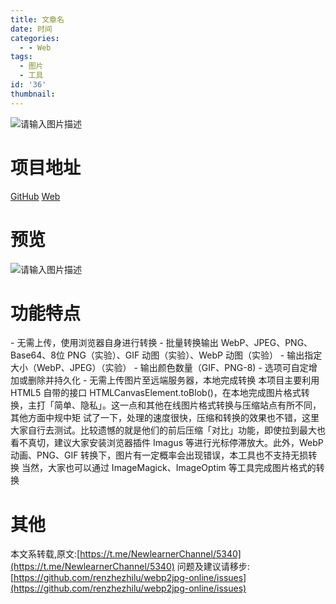 ```yaml
---
title: 文章名
date: 时间
categories:
  - - Web
tags:
  - 图片
  - 工具
id: '36'
thumbnail:
---
```



![请输入图片描述](https://cdn.uzz5.com/imgs/2021/02/28/jtxXhpsb.webp "请输入图片描述")

# 项目地址

[GitHub](https://github.com/renzhezhilu/webp2jpg-online) [Web](https://renzhezhilu.github.io/webp2jpg-online)

# 预览

![请输入图片描述](https://cdn.uzz5.com/imgs/2021/02/28/HBCAitmp.webp "请输入图片描述")

# 功能特点

\- 无需上传，使用浏览器自身进行转换 - 批量转换输出 WebP、JPEG、PNG、Base64、8位 PNG（实验）、GIF 动图（实验）、WebP 动图（实验） - 输出指定大小（WebP、JPEG）（实验） - 输出颜色数量（GIF、PNG-8) - 选项可自定增加或删除并持久化 - 无需上传图片至远端服务器，本地完成转换 本项目主要利用 HTML5 自带的接口 HTMLCanvasElement.toBlob()，在本地完成图片格式转换，主打「简单、隐私」。这一点和其他在线图片格式转换与压缩站点有所不同，其他方面中规中矩 试了一下，处理的速度很快，压缩和转换的效果也不错，这里大家自行去测试。比较遗憾的就是他们的前后压缩「对比」功能，即使拉到最大也看不真切，建议大家安装浏览器插件 Imagus 等进行光标停滞放大。此外，WebP 动画、PNG、GIF 转换下，图片有一定概率会出现错误，本工具也不支持无损转换 当然，大家也可以通过 ImageMagick、ImageOptim 等工具完成图片格式的转换

# 其他

本文系转载,原文:[https://t.me/NewlearnerChannel/5340](https://t.me/NewlearnerChannel/5340) 问题及建议请移步:[https://github.com/renzhezhilu/webp2jpg-online/issues](https://github.com/renzhezhilu/webp2jpg-online/issues)